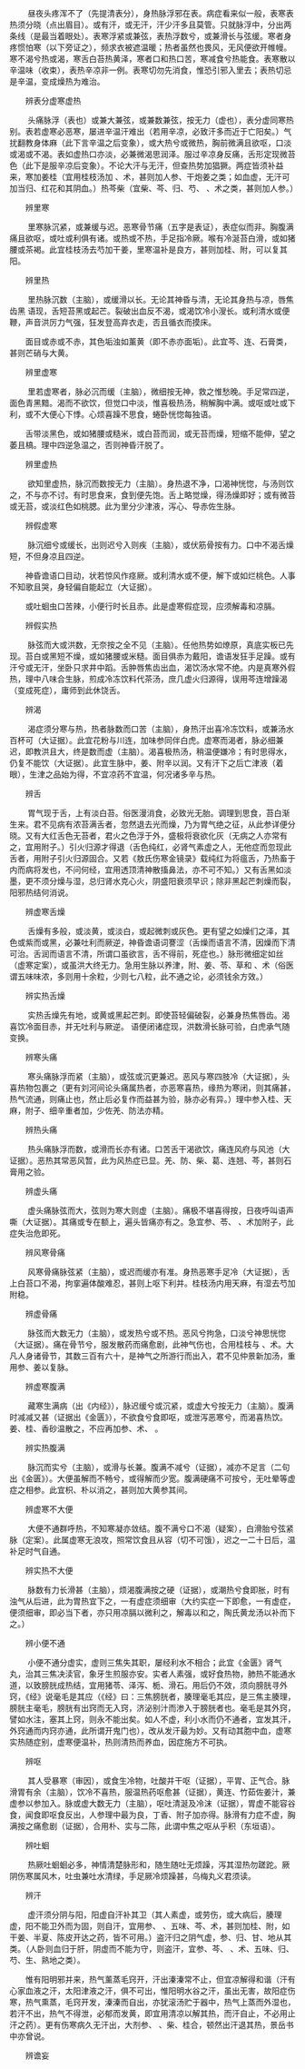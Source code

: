 <!-- { "loadSidebar": true } -->
　　 昼夜头疼浑不了（先提清表分），身热脉浮邪在表。病症看来似一般，表寒表热须分晓（点出眉目）。或有汗，或无汗，汗少汗多且莫管。只就脉浮中，分出两条线（是最当着眼处）。表寒浮紧或兼弦，表热浮数兮，或兼滑长与弦缓。寒者身疼惯怕寒（以下旁证之），频求衣被遮温暖；热者虽然也畏风，无风便欲开帷幔。寒不渴兮热或渴，寒舌白苔热黄泽，寒者口和热口苦，寒减食兮热能食。表寒散以辛温味（收束），表热辛凉非一例。表寒切勿先消食，惟恐引邪入里去；表热切忌是辛温，变成燥热为难治。

　　辨表分虚寒虚热

　　 头痛脉浮（表也）或兼大兼弦，或兼数兼弦，按无力（虚也），表分虚同寒热别。表若虚寒必恶寒，屡进辛温汗难出（若用辛凉，必致汗多而近于亡阳矣。）气扰翻教身体麻（此下言辛温之后变象），或大热兮或微热，胸前微满且欲呕，口淡或渴或不渴。表如虚热口亦淡，必兼微渴思润泽。服过辛凉身反痛，舌形定现微苔色（此下是服辛凉后变象）。不论大汗与无汗，但查热势加猖獗。两症皆须补益来，寒加姜桂（宜用桂枝汤加 、术，甚则加人参、干炮姜之类；如血虚，无汗可加当归、红花和其阴血。）热芩柴（宜柴、芩、归、芍、 、术之类，甚则加人参。）

　　辨里寒

　　 里寒脉沉紧，或兼缓与迟。恶寒骨节痛（五字是表证），表症似而非。胸腹满痛且欲呕，或吐或利俱有诸。或热或不热，手足指冷厥。喉有冷涎苔白滑，或如猪腰或茶褐。此宜桂枝汤去芍加干姜，里寒温补是良方，甚则加桂、附，可以复其阳。

　　辨里热

　　 里热脉沉数（主脑），或缓滑以长。无论其神昏与清，无论其身热与凉，唇焦齿黑 语现，舌短苔黑或起芒。裂破出血反不渴，或渴饮冷小溲长。或利清水或便鞭，声音洪厉力气强，狂发登高弃衣走，否且循衣而摸床。

　　面目或赤或不赤，其色垢浊如薰黄（即不赤亦面垢）。此宜芩、连、石膏类，甚则芒硝与大黄。

　　辨里虚寒

　　 里若虚寒者，脉必沉而缓（主脑），微细按无神，救之惟愁晚。手足常四逆，面色青黑黯。渴而不欲饮，但觉口中淡，惟喜极热汤，稍解胸中满。或呕或吐或下利，或不大便心下悸。心烦喜躁不思食，蜷卧恍惚每独语。

　　舌带淡黑色，或如猪腰或糙米，或白苔而润，或无苔而燥，短缩不能伸，望之萎且槁。理中四逆急温之，否则神昏汗脱了。

　　辨里虚热

　　 欲知里虚热，脉沉而数按无力（主脑）。身热退不净，口渴神恍惚，与汤则饮之，不与亦不讨。有时思食来，食到便先饱。舌上略觉燥，得汤燥即好；或有微苔或无苔，或淡红色如桃腮。此为里分少津液，泻心、导赤佐生脉。

　　辨假虚寒

　　 脉沉细兮或缓长，出则迟兮入则疾（主脑），或伏筋骨按有力。口中不渴舌燥短，不但身凉且四逆。

　　神昏谵语口目动，状若惊风作痉厥。或利清水或不便，解下或如烂桃色。人事不知歌且哭，身轻偏自能起立（大证据）。

　　或吐蛔虫口苦辣，小便行时长且赤。此是虚寒假症现，应须解毒和凉膈。

　　辨假实热

　　 脉弦而大或洪数，无奈按之全不见（主脑）。任他热势如燎原，真底实板已先现。苔白或黑短不燥，或如猪腰或米糙。面目俱赤为戴阳，谵语发狂手足躁。或有汗兮或无汗，坐卧只求井中蹈。舌肿唇焦齿出血，渴饮汤水常不绝。内是真寒外假热，理中八味合生脉，煎成冷冻饮料代茶汤，庶几虚火归源得，误用芩连增躁渴（变成死症），庸师到此休饶舌。

　　辨渴

　　 渴症须分寒与热，热者脉数而口苦（主脑），身热汗出喜冷冻饮料，或兼汤水百杯可（大证据）。此宜花粉与川连，加味参同伴白虎。虚寒而渴者，脉必细兼迟，即教洪且大，终是数而虚（主脑）。渴喜极热汤，稍温便嫌冷；有时思得水，仍复不能饮（大证据）。此宜生脉中，姜、附辛以润。又有汗下之后亡津液（着眼），生津之品始为得，不宜凉药不宜温，何况诸多辛与热。

　　辨舌

　　 胃气现于舌，上有淡白苔。俗医漫消食，必致光无胎。调理到思食，苔白渐生来。君不见病有浓苔满舌者，忽然退去光而燥，乃为胃气绝之征，从此参详便分晓。又有大红舌色无苔者，君火之色浮于外，盛极将衰欲化灰（无病之人亦常有之，宜用附子。）引火归源才得退（舌色纯红，必肾气素虚之人，无他症而忽现此舌者，用附子引火归源固合。又若《敖氏伤寒金镜录》载纯红为将瘟舌，乃热畜于内而病将发也，不问何经，宜用透顶清神散搐鼻法，亦不可不知。）又有舌黑如淡墨，更不须分燥与湿，总归肾水克心火，阴盛阳衰须早识；除非黑起芒刺燥而裂，阳邪热结何消说。

　　辨虚寒舌燥

　　 舌燥有多般，或淡黄，或淡白，或起微刺或灰色。更有望之如燥们之泽，其色或紫而或黑，必兼吐利而厥逆，神昏谵语词謇涩（舌燥而语言不清，因燥而下清可治。舌润而语言不清，所谓口虽欲言，舌不得前，死症也。）脉形微细定如丝（虚寒定案），或虽洪大终无力。急用生脉以养津，附、姜、苓、草和 、术（俗医谓五味味浓，多则用十余粒，少则七八粒，此不通之论，必须钱余方效。）

　　辨实热舌燥

　　 实热舌燥先有地，或黄或黑起芒刺。即使苔轻偏破裂，必兼身热焦唇齿。渴喜饮冷面目赤，并无吐利与厥逆。 语便闭诸症现，洪数滑长脉可验，白虎承气随变换。

　　辨寒头痛

　　 寒头痛脉浮而紧（主脑），或弦或沉更兼迟。恶风与寒四肢冷（大证据），头喜热物包裹之（更有刘河间论头痛属热者，亦恶寒喜热，缘热为寒闭，则其痛甚，热气流通，则痛止也，然止后必复作而益甚为验，脉亦必有异。）理中参入桂、天麻，附子、细辛重者加，少佐羌、防法亦精。

　　辨热头痛

　　 热头痛脉浮而数，或滑而长亦有诸。口苦舌干渴欲饮，痛连风府与风池（大证据）。恶热其常恶风暂，此为风热症已显。羌、防、柴、葛、连翘、芩，甚则石膏用之验。

　　辨虚头痛

　　 虚头痛脉弦而大，弦则为寒大则虚（主脑）。痛极不堪喜得按，日夜呼叫语声嘶（大证据）。其痛或专在额上，遍头皆痛亦有之。急宜参、苓、 、术加附子，此症失治危即死。

　　辨风寒骨痛

　　 风寒骨痛脉弦紧（主脑），或迟而缓亦有准。身热恶寒手足冷（大证据），舌上白苔口不渴，拘挛遍体酸难忍，甚则上呕下利并。桂枝汤内用天麻，有湿去芍加附稳。

　　辨虚骨痛

　　 脉弦而大数无力（主脑），或发热兮或不热。恶风兮拘急，口淡兮神思恍惚（大证据）。痛在骨节兮，服发散药而痛愈剧，此神气伤也，合用桂枝与 、术。大凡人身诸骨节，其数三百有六十，是神气之所游行而出入，君不见仲景新加汤，重用参、姜以复脉。

　　辨虚寒腹满

　　 藏寒生满病（出《内经》），脉迟缓兮或沉紧，或虚大兮按无力（主脑）。腹满时减减又甚（证据出《金匮》），不欲食兮食即呕，或泄泻恶寒兮，而渴喜热饮。姜、桂、香砂温散之，不应再加参、术、 。

　　辨实热腹满

　　 脉沉而实兮（主脑），或滑与长兼。腹满不减兮（证据），减亦不足言（二句出《金匮》）。大便虽解而不畅兮，或得解而少宽。腹满硬痛不可按兮，无吐晕等虚症之相参。此宜枳、朴以消之，甚则加大黄参其间。

　　辨虚寒不大便

　　 大便不通群呼热，不知寒凝亦敛结。腹不满兮口不渴（疑案），白滑胎兮弦紧脉（定案）。此属虚寒无浪攻，照常饮食且从容（切不可饿），迟之一二十日后，温补足时气自通。

　　辨实热不大便

　　 脉数有力长滑甚（主脑），烦渴腹满按之硬（证据），或潮热兮食即胀，时有浊气从后进，此为胃热宜下之，一有虚症须细审（大约实症一下即愈，一有虚症，便须细审，即必当下者，亦只用凉膈以微利之，解毒以和之，陶氏黄龙汤以补而下之。）

　　辨小便不通

　　 小便不通分虚实，虚则三焦失其职，屡经利水不相合；此宜《金匮》肾气丸，治其三焦决渎官，象牙生煎服亦安。实者人素强，或好食热物，肺热不能通水道，以致膀胱成热结，宜用猪苓、泽泻、栀、滑石。用后仍不效，须向膀胱寻外窍，《经》说毫毛是其应（《经》曰：三焦膀胱者，腠理毫毛其应，是三焦主腠理，膀胱主毫毛，膀胱有出窍而无入窍，济泌别汁而渗入于膀胱者也。毫毛是其外窍，譬如水注，塞其上窍，则永不能出矣。如人不虚，利小水而仍不通者，宜发其汗，外窍通而内窍亦通，此所谓开鬼门也），改从发汗最为妙。又有动其胞中血，虚寒实热随症别，虚寒便温补，热则清热而养血，因症施方不可执。

　　辨呕

　　 其人受暴寒（审因），或食生冷物，吐酸并干呕（证据），平胃、正气合。脉滑胃有余（主脑），饮冷不喜热，服温热药呕愈甚（证据），黄连、竹茹佐姜汁，兼虚参以参加入。脉或虚大数无力（主脑），呕吐清涎及冷沫（证据），胃虚不能容谷食，闻食即呕食反出，人参理中最为良，丁香、附子加亦得。脉滑有力症不虚，胸满按之痛愈剧（证据），合用朴、实与二陈，此谓中焦之呕从乎积（东垣语）。

　　辨吐蛔

　　 热厥吐蛔蛔必多，神情清楚脉形和，随生随吐无烦躁，泻其湿热勿蹉跎。厥阴伤寒属风木，吐虫兼吐水清绿，手足厥冷烦躁甚，乌梅丸义君须读。

　　辨汗

　　 虚汗须分阴与阳，阳虚自汗补其卫（其人素虚，或劳伤，或大病后，腠理虚，阳不能卫外而为固，则自汗，宜用参、 、五味、芩、术，甚则加桂、附，如干姜、半夏、陈皮开达之药，皆不可用。）盗汗归之阴气虚，参、归、甘、地从其类。（人卧则血归于肝，阴虚而不能为守，则盗汗，宜参、芩、 、术、五味、归、芍、生、熟地之类）。

　　惟有阳明邪并来，热气薰蒸毛窍开，汗出溱溱常不止，但宜凉解得和谐（汗有心家血液之汗，太阳津液之汗，俱不可出，惟阳明水谷之汗，虽出无害，故阳症伤寒，热气熏蒸，毛窍开发，溱溱而自出，亦犹滚汤贮于器中，热气上蒸而外湿也，若汗不出，热气不得泄，必郁而发黄，即宜用清凉以解其热，而汗自止，不必用止汗之药）。更有伤寒病久无汗出，大剂参、 、柴、桂合，顿然出汗退其热，景岳书中亦曾说。

　　辨谵妄

